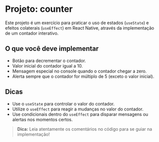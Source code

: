 # Projeto: counter

Este projeto é um exercício para praticar o uso de estados (`useState`) e efeitos colaterais (`useEffect`) em React Native, através da implementação de um contador interativo.

## O que você deve implementar
- Botão para decrementar o contador.
- Valor inicial do contador igual a 10.
- Mensagem especial no console quando o contador chegar a zero.
- Alerta sempre que o contador for múltiplo de 5 (exceto o valor inicial).

## Dicas
- Use o `useState` para controlar o valor do contador.
- Utilize o `useEffect` para reagir a mudanças no valor do contador.
- Use condicionais dentro do `useEffect` para disparar mensagens ou alertas nos momentos certos.

> **Dica:** Leia atentamente os comentários no código para se guiar na implementação! 